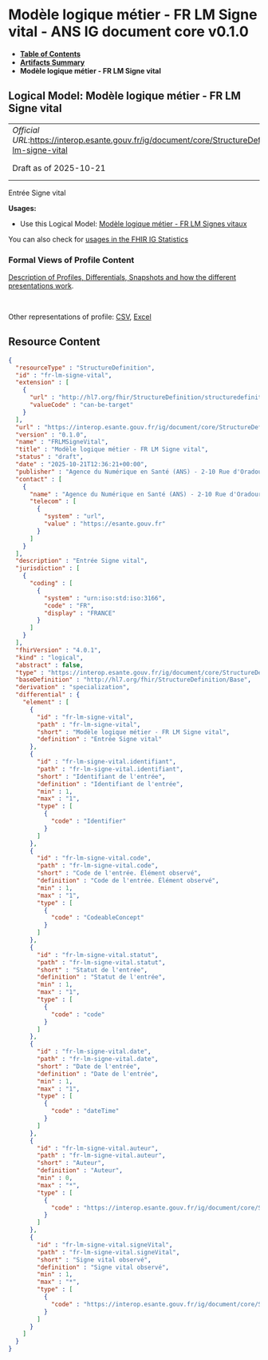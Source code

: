 # Modèle logique métier - FR LM Signe vital - ANS IG document core v0.1.0

* [**Table of Contents**](toc.md)
* [**Artifacts Summary**](artifacts.md)
* **Modèle logique métier - FR LM Signe vital**

## Logical Model: Modèle logique métier - FR LM Signe vital 

| | |
| :--- | :--- |
| *Official URL*:https://interop.esante.gouv.fr/ig/document/core/StructureDefinition/fr-lm-signe-vital | *Version*:0.1.0 |
| Draft as of 2025-10-21 | *Computable Name*:FRLMSigneVital |

 
Entrée Signe vital 

**Usages:**

* Use this Logical Model: [Modèle logique métier - FR LM Signes vitaux](StructureDefinition-fr-lm-signes-vitaux.md)

You can also check for [usages in the FHIR IG Statistics](https://packages2.fhir.org/xig/ans.document.fr.core|current/StructureDefinition/fr-lm-signe-vital)

### Formal Views of Profile Content

 [Description of Profiles, Differentials, Snapshots and how the different presentations work](http://build.fhir.org/ig/FHIR/ig-guidance/readingIgs.html#structure-definitions). 

 

Other representations of profile: [CSV](StructureDefinition-fr-lm-signe-vital.csv), [Excel](StructureDefinition-fr-lm-signe-vital.xlsx) 



## Resource Content

```json
{
  "resourceType" : "StructureDefinition",
  "id" : "fr-lm-signe-vital",
  "extension" : [
    {
      "url" : "http://hl7.org/fhir/StructureDefinition/structuredefinition-type-characteristics",
      "valueCode" : "can-be-target"
    }
  ],
  "url" : "https://interop.esante.gouv.fr/ig/document/core/StructureDefinition/fr-lm-signe-vital",
  "version" : "0.1.0",
  "name" : "FRLMSigneVital",
  "title" : "Modèle logique métier - FR LM Signe vital",
  "status" : "draft",
  "date" : "2025-10-21T12:36:21+00:00",
  "publisher" : "Agence du Numérique en Santé (ANS) - 2-10 Rue d'Oradour-sur-Glane, 75015 Paris",
  "contact" : [
    {
      "name" : "Agence du Numérique en Santé (ANS) - 2-10 Rue d'Oradour-sur-Glane, 75015 Paris",
      "telecom" : [
        {
          "system" : "url",
          "value" : "https://esante.gouv.fr"
        }
      ]
    }
  ],
  "description" : "Entrée Signe vital",
  "jurisdiction" : [
    {
      "coding" : [
        {
          "system" : "urn:iso:std:iso:3166",
          "code" : "FR",
          "display" : "FRANCE"
        }
      ]
    }
  ],
  "fhirVersion" : "4.0.1",
  "kind" : "logical",
  "abstract" : false,
  "type" : "https://interop.esante.gouv.fr/ig/document/core/StructureDefinition/fr-lm-signe-vital",
  "baseDefinition" : "http://hl7.org/fhir/StructureDefinition/Base",
  "derivation" : "specialization",
  "differential" : {
    "element" : [
      {
        "id" : "fr-lm-signe-vital",
        "path" : "fr-lm-signe-vital",
        "short" : "Modèle logique métier - FR LM Signe vital",
        "definition" : "Entrée Signe vital"
      },
      {
        "id" : "fr-lm-signe-vital.identifiant",
        "path" : "fr-lm-signe-vital.identifiant",
        "short" : "Identifiant de l'entrée",
        "definition" : "Identifiant de l'entrée",
        "min" : 1,
        "max" : "1",
        "type" : [
          {
            "code" : "Identifier"
          }
        ]
      },
      {
        "id" : "fr-lm-signe-vital.code",
        "path" : "fr-lm-signe-vital.code",
        "short" : "Code de l'entrée. Élément observé",
        "definition" : "Code de l'entrée. Élément observé",
        "min" : 1,
        "max" : "1",
        "type" : [
          {
            "code" : "CodeableConcept"
          }
        ]
      },
      {
        "id" : "fr-lm-signe-vital.statut",
        "path" : "fr-lm-signe-vital.statut",
        "short" : "Statut de l'entrée",
        "definition" : "Statut de l'entrée",
        "min" : 1,
        "max" : "1",
        "type" : [
          {
            "code" : "code"
          }
        ]
      },
      {
        "id" : "fr-lm-signe-vital.date",
        "path" : "fr-lm-signe-vital.date",
        "short" : "Date de l'entrée",
        "definition" : "Date de l'entrée",
        "min" : 1,
        "max" : "1",
        "type" : [
          {
            "code" : "dateTime"
          }
        ]
      },
      {
        "id" : "fr-lm-signe-vital.auteur",
        "path" : "fr-lm-signe-vital.auteur",
        "short" : "Auteur",
        "definition" : "Auteur",
        "min" : 0,
        "max" : "*",
        "type" : [
          {
            "code" : "https://interop.esante.gouv.fr/ig/document/core/StructureDefinition/fr-lm-auteur"
          }
        ]
      },
      {
        "id" : "fr-lm-signe-vital.signeVital",
        "path" : "fr-lm-signe-vital.signeVital",
        "short" : "Signe vital observé",
        "definition" : "Signe vital observé",
        "min" : 1,
        "max" : "*",
        "type" : [
          {
            "code" : "https://interop.esante.gouv.fr/ig/document/core/StructureDefinition/fr-lm-signe-vital-observe"
          }
        ]
      }
    ]
  }
}

```
